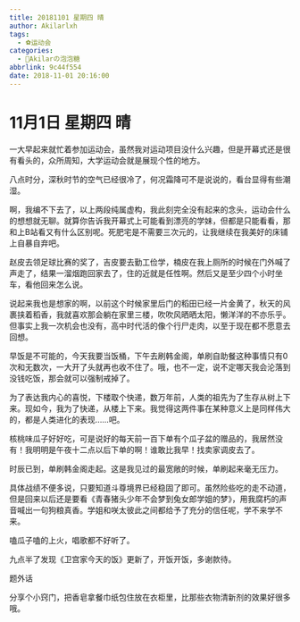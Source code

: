 ```yaml
---
title: 20181101 星期四 晴
author: Akilarlxh
tags:
  - ⚽运动会
categories:
  - 🍬Akilarの泡泡糖
abbrlink: 9c44f554
date: 2018-11-01 20:16:00
---
```

# 11月1日 星期四 晴

一大早起来就忙着参加运动会，虽然我对运动项目没什么兴趣，但是开幕式还是很有看头的，众所周知，大学运动会就是展现个性的地方。

八点时分，深秋时节的空气已经很冷了，何况霜降可不是说说的，看台显得有些潮湿。

啊，我编不下去了，以上两段纯属虚构，我此刻完全没有起来的念头，运动会什么的想想就无聊。就算你告诉我开幕式上可能看到漂亮的学妹，但都是只能看看，那和上B站看又有什么区别呢。死肥宅是不需要三次元的，让我继续在我美好的床铺上自暴自弃吧。

赵皮去领足球比赛的奖了，吉皮要去勤工俭学，楠皮在我上厕所的时候在门外喊了声走了，结果一溜烟跑回家去了，住的近就是任性啊。然后又是至少四个小时坐车，看他回来怎么说。

说起来我也是想家的啊，以前这个时候家里后门的稻田已经一片金黄了，秋天的风裹挟着稻香，我就喜欢那会躺在家里三楼，吹吹风晒晒太阳，懒洋洋的不亦乐乎。但事实上我一次机会也没有，高中时代活的像个行尸走肉，以至于现在都不愿意去回想。

早饭是不可能的，今天我要当饭桶，下午去刷韩金阁，单刷自助餐这种事情只有0次和无数次，一大开了头就再也收不住了。哦，也不一定，说不定哪天我会沦落到没钱吃饭，那会就可以强制戒掉了。

为了表达我内心的喜悦，下楼取个快递，数万年前，人类的祖先为了生存从树上下来。现如今，我为了快递，从楼上下来。我觉得这两件事在某种意义上是同样伟大的，都是人类进化的表现……吧。

核桃味瓜子好好吃，可是说好的每天前一百下单有个瓜子盆的赠品的，我居然没有！我明明是午夜十二点以后下单的啊！谁敢比我早！找卖家调皮去了。

时辰已到，单刷韩金阁走起。这是我见过的最宽敞的时候，单刷起来毫无压力。

具体战绩不便多说，只要知道斗尊境界已经稳固了即可。虽然险些吃的走不动道，但是回来以后还是要看《青春猪头少年不会梦到兔女郎学姐的梦》，用我腐朽的声音喊出一句狗粮真香。学姐和咲太彼此之间都给予了充分的信任呢，学不来学不来。

嗑瓜子嗑的上火，唱歌都不好听了。

九点半了发现《卫宫家今天的饭》更新了，开饭开饭，多谢款待。

题外话

分享个小窍门，把香皂拿餐巾纸包住放在衣柜里，比那些衣物清新剂的效果好很多哦。
